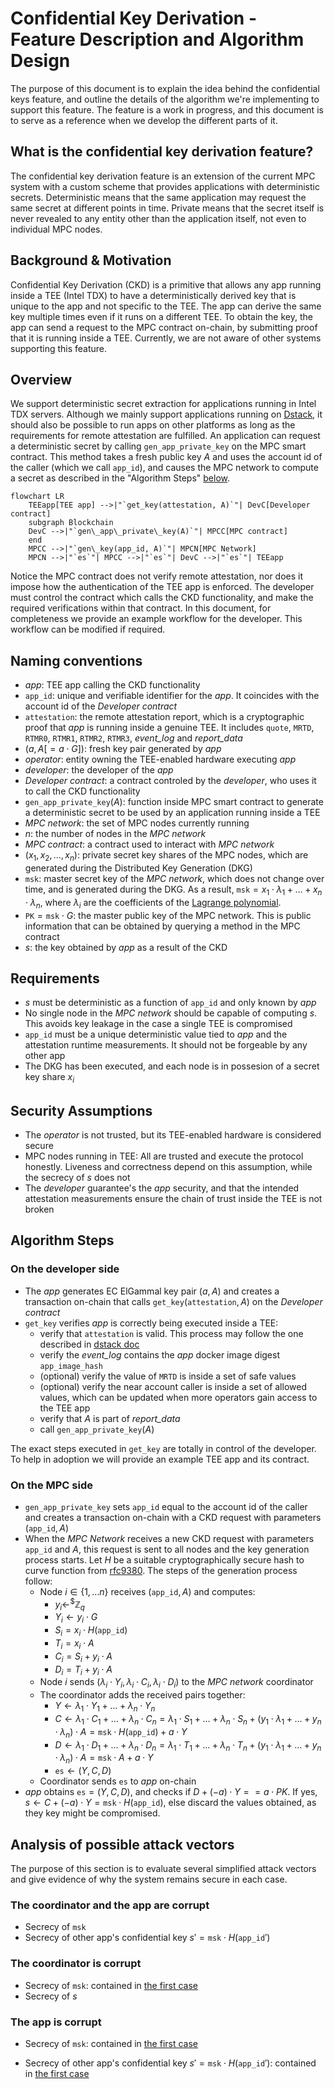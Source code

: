# Confidential Key Derivation - Feature Description and Algorithm Design

The purpose of this document is to explain the idea behind the confidential keys
feature, and outline the details of the algorithm we're implementing to support
this feature. The feature is a work in progress, and this document is to serve
as a reference when we develop the different parts of it.

## What is the confidential key derivation feature?

The confidential key derivation feature is an extension of the current MPC
system with a custom scheme that provides applications with
deterministic secrets. Deterministic means that the same
application may request the same secret at different points in time. Private
means that the secret itself is never revealed to any entity other than the
application itself, not even to individual MPC nodes.

## Background & Motivation

Confidential Key Derivation (CKD) is a primitive that allows any app running
inside a TEE (Intel TDX) to have a deterministically derived key that is unique
to the app and not specific to the TEE. The app can derive the same key multiple
times even if it runs on a different TEE. To obtain the key, the app can send a
request to the MPC contract on-chain, by submitting proof that it is running
inside a TEE. Currently, we are not aware of other systems supporting this
feature.

## Overview

We support deterministic secret extraction for applications running in Intel TDX
servers. Although we mainly support applications running on
[Dstack](https://github.com/Dstack-TEE/dstack), it should also be possible to
run apps on other platforms as long as the requirements for remote attestation
are fulfilled. An application can request a deterministic secret by calling
$`\texttt{gen\_app\_private\_key}`$ on the MPC smart contract. This method takes
a fresh public key $A$ and uses the account id of the caller (which we call
$`\texttt{app\_id}`$), and causes the MPC network to compute a secret as
described in the "Algorithm Steps" [below](#algorithm-steps).

```mermaid
flowchart LR
    TEEapp[TEE app] -->|"`get_key(attestation, A)`"| DevC[Developer contract]
    subgraph Blockchain
    DevC -->|"`gen\_app\_private\_key(A)`"| MPCC[MPC contract]
    end
    MPCC -->|"`gen\_key(app_id, A)`"| MPCN[MPC Network]
    MPCN -->|"`es`"| MPCC -->|"`es`"| DevC -->|"`es`"| TEEapp

```

Notice the MPC contract does not verify remote attestation, nor does it impose
how the authentication of the TEE app is enforced. The developer must control
the contract which calls the CKD functionality, and make the required
verifications within that contract. In this document, for completeness we
provide an example workflow for the developer. This workflow can be modified if
required.

## Naming conventions

- *app*: TEE app calling the CKD functionality
- $`\texttt{app\_id}`$: unique and verifiable identifier for the *app*. It
  coincides with the account id of the *Developer contract*
- $`\texttt{attestation}`$: the remote attestation report, which is a
cryptographic proof that *app* is running inside a genuine TEE. It includes
$\texttt{quote}$, $\texttt{MRTD}$, $\texttt{RTMR0}$, $\texttt{RTMR1}$,
$\texttt{RTMR2}$, $\texttt{RTMR3}$, *event_log* and *report_data*
- $`(a,A[=a \cdot G])`$: fresh key pair generated by *app*
- *operator*: entity owning the TEE-enabled hardware executing *app*
- *developer*: the developer of the *app*
- *Developer contract*: a contract controled by the *developer*, who uses it to
  call the CKD functionality
- $`\texttt{gen\_app\_private\_key}(A)`$: function inside MPC smart contract to
  generate a deterministic secret to be used by an application running inside a
  TEE
- *MPC network*: the set of MPC nodes currently running
- $n$: the number of nodes in the *MPC network*
- *MPC contract*: a contract used to interact with *MPC network*
- $`(x_1, x_2, \ldots, x_n)`$: private secret key shares of the MPC nodes, which
  are generated during the Distributed Key Generation (DKG)
- $`\texttt{msk}`$: master secret key of the *MPC network*, which does not
  change over time, and is generated during the DKG. As a result, $`\texttt{msk} = x_1 \cdot λ_1 + \ldots + x_n
  \cdot λ_n`$, where $λ_i$ are
  the coefficients of the
  [Lagrange polynomial](https://en.wikipedia.org/wiki/Lagrange_polynomial).
- $`\texttt{PK} = \texttt{msk} \cdot G`$: the master public key of the MPC
  network. This is public information that can be obtained by querying a method
  in the MPC contract
- $`s`$: the key obtained by *app* as a result of the CKD

## Requirements

- $`s`$ must be deterministic as a function of $`\texttt{app\_id}`$ and only
  known by *app*
- No single node in the *MPC network* should be capable of computing $`s`$. This
avoids key leakage in the case a single TEE is compromised
- $`\texttt{app\_id}`$ must be a unique deterministic value tied to *app* and
the attestation runtime measurements. It should not be forgeable by any other
app
- The DKG has been executed, and each node is in possesion of a secret key share
  $x_i$

## Security Assumptions

- The *operator* is not trusted, but its TEE-enabled hardware is considered
  secure
- MPC nodes running in TEE: All are trusted and execute the protocol honestly.
Liveness and correctness depend on this assumption, while the secrecy of $`s`$
does not
- The *developer* guarantee's the *app* security, and that the intended
attestation measurements ensure the chain of trust inside the TEE is not broken

## Algorithm Steps

### On the developer side

- The *app* generates EC ElGammal key pair $`(a, A)`$ and creates a transaction
  on-chain that calls $`\texttt{get\_key}(\texttt{attestation},A)`$ on the
  *Developer contract*
- $`\texttt{get\_key}`$ verifies *app* is correctly being executed inside a TEE:
  - verify that $`\texttt{attestation}`$ is valid. This process may follow the one described in [dstack
  doc](https://github.com/Dstack-TEE/dstack/blob/6b77340cf530b4532c5815039a74bb3a60302378/attestation.md)
  - verify the *event_log* contains the *app* docker image digest
    $`\texttt{app\_image\_hash}`$
  - (optional) verify the value of $`\texttt{MRTD}`$ is inside a set of safe
    values
  - (optional) verify the near account caller is inside a set of allowed values,
    which can be updated when more operators gain access to the TEE app
  - verify that $`A`$ is part of *report_data*
  - call $`\texttt{gen\_app\_private\_key}(A)`$

The exact steps executed in $`\texttt{get\_key}`$ are totally in control of the
developer. To help in adoption we will provide an example TEE app and its
contract.

### On the MPC side

- $`\texttt{gen\_app\_private\_key}`$ sets $`\texttt{app\_id}`$ equal to the
  account id of the caller and creates a transaction on-chain with a CKD
  request with parameters $`(\texttt{app\_id},A)`$
- When the *MPC Network* receives a new CKD request with parameters
  $`\texttt{app\_id}`$ and $`A`$, this request is sent to all nodes and the key
  generation process starts. Let $`H`$ be a suitable cryptographically
  secure hash to curve function from
  [rfc9380](https://datatracker.ietf.org/doc/rfc9380/). The steps of the generation process follow:
  - Node $`i\in \{1, \ldots n\}`$ receives $`(\texttt{app\_id}, A)`$ and
    computes:
    - $`y_i  \gets^{\$} \mathbb{Z}_q`$
    - $`Y_i \gets y_i \cdot G`$
    - $`S_i = x_i \cdot H(\texttt{app\_id})`$
    - $`T_i = x_i \cdot A`$
    - $`C_i =  S_i + y_i \cdot A`$
    - $`D_i = T_i + y_i \cdot A`$
  - Node $`i`$ sends $`(λ_i \cdot Y_i, λ_i \cdot C_i, λ_i \cdot D_i)`$ to the
    *MPC network* coordinator
  - The coordinator adds the received pairs together:
    - $`Y \gets λ_1 \cdot Y_1 + \ldots + λ_n \cdot Y_n`$
    - $`C \gets λ_1 \cdot C_1 + \ldots + λ_n \cdot C_n = λ_1 \cdot S_1 + \ldots +
    λ_n \cdot S_n + ({y_1 \cdot λ_1 + \ldots + y_n \cdot λ_n }) \cdot A =
    \texttt{msk} \cdot H(\texttt{app\_id}) + a \cdot Y`$
    - $`D \gets λ_1 \cdot D_1 + \ldots + λ_n \cdot D_n = λ_1 \cdot T_1 + \ldots +
    λ_n \cdot T_n + ({y_1 \cdot λ_1 + \ldots + y_n \cdot λ_n }) \cdot A =
    \texttt{msk} \cdot A + a \cdot Y`$
    - $`\texttt{es} \gets (Y, C, D) `$
  - Coordinator sends $`\texttt{es}`$ to *app* on-chain
- *app* obtains $`\texttt{es} = (Y, C, D)`$, and checks if
  $`D + (- a) \cdot Y == a \cdot PK`$. If yes,
  $`s \gets C + (- a) \cdot Y = \texttt{msk} \cdot H(\texttt{app\_id})`$, else discard
  the values obtained, as they key might be compromised.

## Analysis of possible attack vectors

The purpose of this section is to evaluate several simplified attack vectors and
give evidence of why the system remains secure in each case.

### The coordinator and the app are corrupt

- Secrecy of $`\texttt{msk}`$
- Secrecy of other app's confidential key
  $`s' = \texttt{msk} \cdot H(\texttt{app\_id}')`$

### The coordinator is corrupt

- Secrecy of $`\texttt{msk}`$: contained in [the first case](#the-coordinator-and-the-app-are-corrupt)
- Secrecy of $`s`$

### The app is corrupt

- Secrecy of $`\texttt{msk}`$: contained in [the first case](#the-coordinator-and-the-app-are-corrupt)

- Secrecy of other app's confidential key
  $`s' = \texttt{msk} \cdot H(\texttt{app\_id}')`$: contained in [the first case](#the-coordinator-and-the-app-are-corrupt)

